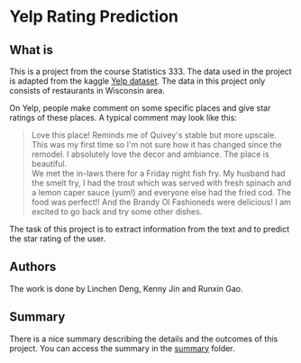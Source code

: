 # Yelp Rating Prediction

## What is
This is a project from the course Statistics 333. The data used in the project is adapted from the kaggle [Yelp dataset](https://www.kaggle.com/yelp-dataset/yelp-dataset). The data in this project only consists of restaurants in Wisconsin area.

On Yelp, people make comment on some specific places and give star ratings of these places. A typical comment may look like this:

> Love this place! Reminds me of Quivey's stable but more upscale. This was my first time so I'm not sure how it has changed since the remodel. I absolutely love the decor and ambiance. The place is beautiful.   
We met the in-laws there for a Friday night fish fry. My husband had the smelt fry, I had the trout which was served with fresh spinach and a lemon caper sauce (yum!) and everyone else had the fried cod. The food was perfect!! And the Brandy Ol Fashioneds were delicious! 
I am excited to go back and try some other dishes.

The task of this project is to extract information from the text and to predict the star rating of the user.

## Authors
The work is done by Linchen Deng, Kenny Jin and Runxin Gao.

## Summary
There is a nice summary describing the details and the outcomes of this project. You can access the summary in the [summary](summary/) folder.